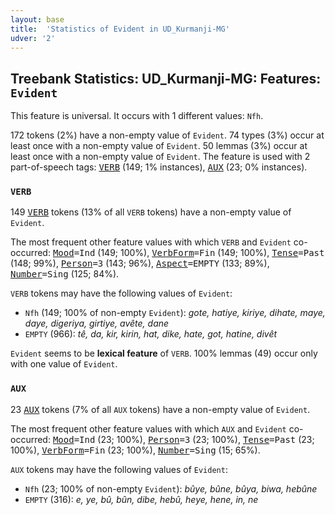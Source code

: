 ```yaml
---
layout: base
title:  'Statistics of Evident in UD_Kurmanji-MG'
udver: '2'
---
```


## Treebank Statistics: UD_Kurmanji-MG: Features: `Evident`

This feature is universal.
It occurs with 1 different values: `Nfh`.

172 tokens (2%) have a non-empty value of `Evident`.
74 types (3%) occur at least once with a non-empty value of `Evident`.
50 lemmas (3%) occur at least once with a non-empty value of `Evident`.
The feature is used with 2 part-of-speech tags: <tt><a href="kmr_mg-pos-VERB.html">VERB</a></tt> (149; 1% instances), <tt><a href="kmr_mg-pos-AUX.html">AUX</a></tt> (23; 0% instances).

### `VERB`

149 <tt><a href="kmr_mg-pos-VERB.html">VERB</a></tt> tokens (13% of all `VERB` tokens) have a non-empty value of `Evident`.

The most frequent other feature values with which `VERB` and `Evident` co-occurred: <tt><a href="kmr_mg-feat-Mood.html">Mood</a></tt><tt>=Ind</tt> (149; 100%), <tt><a href="kmr_mg-feat-VerbForm.html">VerbForm</a></tt><tt>=Fin</tt> (149; 100%), <tt><a href="kmr_mg-feat-Tense.html">Tense</a></tt><tt>=Past</tt> (148; 99%), <tt><a href="kmr_mg-feat-Person.html">Person</a></tt><tt>=3</tt> (143; 96%), <tt><a href="kmr_mg-feat-Aspect.html">Aspect</a></tt><tt>=EMPTY</tt> (133; 89%), <tt><a href="kmr_mg-feat-Number.html">Number</a></tt><tt>=Sing</tt> (125; 84%).

`VERB` tokens may have the following values of `Evident`:

* `Nfh` (149; 100% of non-empty `Evident`): <em>gote, hatiye, kiriye, dihate, maye, daye, digeriya, girtiye, avête, dane</em>
* `EMPTY` (966): <em>tê, da, kir, kirin, hat, dike, hate, got, hatine, divêt</em>

`Evident` seems to be **lexical feature** of `VERB`. 100% lemmas (49) occur only with one value of `Evident`.

### `AUX`

23 <tt><a href="kmr_mg-pos-AUX.html">AUX</a></tt> tokens (7% of all `AUX` tokens) have a non-empty value of `Evident`.

The most frequent other feature values with which `AUX` and `Evident` co-occurred: <tt><a href="kmr_mg-feat-Mood.html">Mood</a></tt><tt>=Ind</tt> (23; 100%), <tt><a href="kmr_mg-feat-Person.html">Person</a></tt><tt>=3</tt> (23; 100%), <tt><a href="kmr_mg-feat-Tense.html">Tense</a></tt><tt>=Past</tt> (23; 100%), <tt><a href="kmr_mg-feat-VerbForm.html">VerbForm</a></tt><tt>=Fin</tt> (23; 100%), <tt><a href="kmr_mg-feat-Number.html">Number</a></tt><tt>=Sing</tt> (15; 65%).

`AUX` tokens may have the following values of `Evident`:

* `Nfh` (23; 100% of non-empty `Evident`): <em>bûye, bûne, bûya, biwa, hebûne</em>
* `EMPTY` (316): <em>e, ye, bû, bûn, dibe, hebû, heye, hene, in, ne</em>

